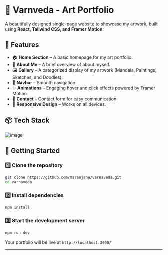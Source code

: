 
# 🎨 Varnveda - Art Portfolio

A beautifully designed single-page website to showcase my artwork, built using **React, Tailwind CSS, and Framer Motion**.

## 🌟 Features
- 🏠 **Home Section** – A basic homepage for my art portfolio.
- 👤 **About Me** – A brief overview of about myself.
- 🖼️ **Gallery** – A categorized display of my artwork (Mandala, Paintings, Sketches, and Doodles).
- 🔗 **Navbar** – Smooth navigation.
- ✨ **Animations** – Engaging hover and click effects powered by Framer Motion.
- 📩 **Contact** – Contact form for easy communication.
- 🚀 **Responsive Design** – Works on all devices.

## 📦 Tech Stack
<!-- - **Frontend:** React.js
- **Styling:** Tailwind CSS
- **Animations:** Framer Motion -->
![image](https://github.com/user-attachments/assets/a315168f-aea8-428c-9222-931ba90b7f0b)


## 🚀 Getting Started
### 1️⃣ Clone the repository
```sh
git clone https://github.com/msranjana/varnaveda.git
cd varnaveda
```

### 2️⃣ Install dependencies
```sh
npm install
```

### 3️⃣ Start the development server
```sh
npm run dev
```
Your portfolio will be live at `http://localhost:3000/` 


---


